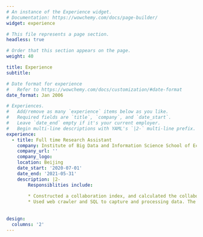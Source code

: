 ```yaml
---
# An instance of the Experience widget.
# Documentation: https://wowchemy.com/docs/page-builder/
widget: experience

# This file represents a page section.
headless: true

# Order that this section appears on the page.
weight: 40

title: Experience
subtitle:

# Date format for experience
#   Refer to https://wowchemy.com/docs/customization/#date-format
date_format: Jan 2006

# Experiences.
#   Add/remove as many `experience` items below as you like.
#   Required fields are `title`, `company`, and `date_start`.
#   Leave `date_end` empty if it's your current employer.
#   Begin multi-line descriptions with YAML's `|2-` multi-line prefix.
experience:
  - title: Full time Research Assistant
    company: Institute of Big Data and Information Science School of Economics and Management USTB
    company_url: ''
    company_logo:
    location: Beijing
    date_start: '2020-07-01'
    date_end: '2021-05-31'
    description: |2-
        Responsiblities include:
    
        * Constructed a collaboration index, and calculated the collaboration competence of scholars in the required list. 
        * Used web crawler and SQL to capture and processing data. The amount of data is about 150,000.
 
 
design:
  columns: '2'
---
```

